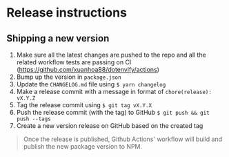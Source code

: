 # Release instructions

## Shipping a new version

1. Make sure all the latest changes are pushed to the repo and all the related
   workflow tests are passing on CI (https://github.com/xuanhoa88/dotenvify/actions)
2. Bump up the version in `package.json`
3. Update the `CHANGELOG.md` file using `$ yarn changelog`
4. Make a release commit with a message in format of `chore(release): vX.Y.Z`
5. Tag the release commit using `$ git tag vX.Y.X`
6. Push the release commit (with the tag) to GitHub `$ git push && git push --tags`
7. Create a new version release on GitHub based on the created tag

> Once the release is published, Github Actions' workflow will build and publish the new package version to NPM.
